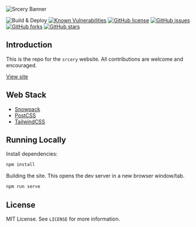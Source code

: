![Srcery Banner](https://raw.githubusercontent.com/srcery-colors/srcery-assets/master/title.png)

![Build & Deploy](https://github.com/srcery-colors/srcery-colors.github.io-src/workflows/Build%20&%20Deploy/badge.svg)
[![Known Vulnerabilities](https://snyk.io/test/github/srcery-colors/srcery-colors.github.io-src/badge.svg?targetFile=package.json)](https://snyk.io/test/github/srcery-colors/srcery-colors.github.io-src?targetFile=package.json)
[![GitHub license](https://img.shields.io/github/license/srcery-colors/srcery-colors.github.io-src.svg)](https://github.com/srcery-colors/srcery-colors.github.io-src/blob/master/LICENSE)
[![GitHub issues](https://img.shields.io/github/issues/srcery-colors/srcery-colors.github.io-src.svg)](https://github.com/srcery-colors/srcery-colors.github.io-src/issues)
[![GitHub forks](https://img.shields.io/github/forks/srcery-colors/srcery-colors.github.io-src.svg)](https://github.com/srcery-colors/srcery-colors.github.io-src/network)
[![GitHub stars](https://img.shields.io/github/stars/srcery-colors/srcery-colors.github.io-src.svg)](https://github.com/srcery-colors/srcery-colors.github.io-src/stargazers)

## Introduction

This is the repo for the `srcery` website.  All contributions are
welcome and encouraged.

[View site](https://srcery-colors.github.io/)

## Web Stack

* [Snowpack](https://snowpack.dev)
* [PostCSS](https://postcss.org)
* [TailwindCSS](https://tailwindcss.com)

## Running Locally

Install dependencies:

```sh
npm install
```

Building the site.  This opens the dev server in a new browser window/tab.

```sh
npm run serve
```

## License

MIT License. See `LICENSE` for more information.
